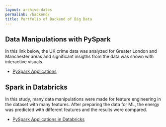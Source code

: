 ```yaml
---
layout: archive-dates
permalink: /backend/
title: Portfolio of Backend of Big Data
---
```


## Data Manipulations with PySpark

In this link below,  the UK crime data was analyzed for Greater London and Manchester areas and significant insigths from the data was shown with interactive visuals.

- [PySpark Applications](/Notebooks/PySpark_Applications.md)

## Spark in Databricks

In this study, many data manipulations were made for feature engineering in the dataset with many features. After preparing the data for ML, the energy was predicted with different features and the results were compared. 

- [PySpark Applications in Databricks](/Notebooks/ML_with_Spark.html)
